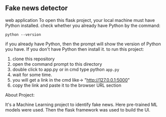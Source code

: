 ## Fake news detector
web application
To open this flask project, your local machine must have Python installed.
check whether you already have Python by the command:
```
python --version
```
if you already have Python, then the prompt will show the version of Python you have. If you don't have Python then install it.
to run this project:
1. clone this repository
2. open the command prompt to this directory 
3. double click to app.py or in cmd type python ``` app.py ```
4. wait for some time.
5. you will get a link in the cmd like-> "http://127.0.0.1:5000"
6. copy the link and paste it to the browser URL section



About Project:

It's a Machine Learning project to identify fake news. Here pre-trained ML models were used. Then the flask framework was used to build the UI.
